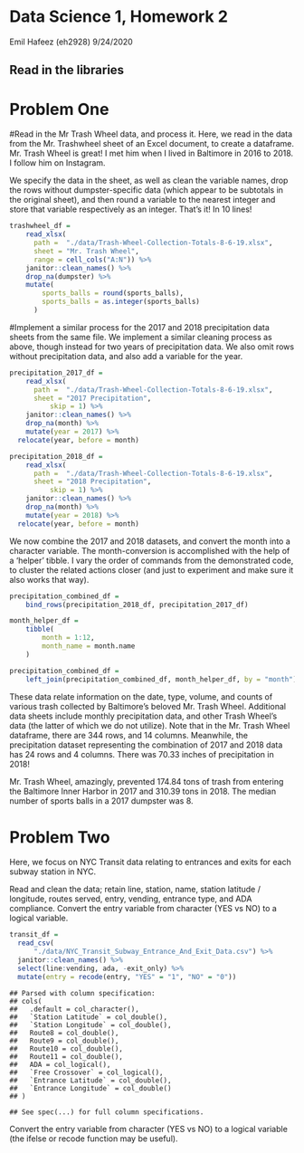 Data Science 1, Homework 2
================
Emil Hafeez (eh2928)
9/24/2020

## Read in the libraries

# Problem One

\#Read in the Mr Trash Wheel data, and process it. Here, we read in the
data from the Mr. Trashwheel sheet of an Excel document, to create a
dataframe. Mr. Trash Wheel is great\! I met him when I lived in
Baltimore in 2016 to 2018. I follow him on Instagram.

We specify the data in the sheet, as well as clean the variable names,
drop the rows without dumpster-specific data (which appear to be
subtotals in the original sheet), and then round a variable to the
nearest integer and store that variable respectively as an integer.
That’s it\! In 10 lines\!

``` r
trashwheel_df = 
    read_xlsx(
      path =  "./data/Trash-Wheel-Collection-Totals-8-6-19.xlsx",
      sheet = "Mr. Trash Wheel",
      range = cell_cols("A:N")) %>% 
    janitor::clean_names() %>% 
    drop_na(dumpster) %>% 
    mutate(
        sports_balls = round(sports_balls),
        sports_balls = as.integer(sports_balls)
      )
```

\#Implement a similar process for the 2017 and 2018 precipitation data
sheets from the same file. We implement a similar cleaning process as
above, though instead for two years of precipitation data. We also omit
rows without precipitation data, and also add a variable for the year.

``` r
precipitation_2017_df = 
    read_xlsx(
      path =  "./data/Trash-Wheel-Collection-Totals-8-6-19.xlsx",
      sheet = "2017 Precipitation", 
          skip = 1) %>% 
    janitor::clean_names() %>% 
    drop_na(month) %>% 
    mutate(year = 2017) %>% 
  relocate(year, before = month)
```

``` r
precipitation_2018_df = 
    read_xlsx(
      path =  "./data/Trash-Wheel-Collection-Totals-8-6-19.xlsx",
      sheet = "2018 Precipitation", 
          skip = 1) %>% 
    janitor::clean_names() %>% 
    drop_na(month) %>% 
    mutate(year = 2018) %>% 
  relocate(year, before = month)
```

We now combine the 2017 and 2018 datasets, and convert the month into a
character variable. The month-conversion is accomplished with the help
of a ‘helper’ tibble. I vary the order of commands from the demonstrated
code, to cluster the related actions closer (and just to experiment and
make sure it also works that way).

``` r
precipitation_combined_df = 
    bind_rows(precipitation_2018_df, precipitation_2017_df)

month_helper_df = 
    tibble(
        month = 1:12,
        month_name = month.name
    )

precipitation_combined_df =
    left_join(precipitation_combined_df, month_helper_df, by = "month")
```

These data relate information on the date, type, volume, and counts of
various trash collected by Baltimore’s beloved Mr. Trash Wheel.
Additional data sheets include monthly precipitation data, and other
Trash Wheel’s data (the latter of which we do not utilize). Note that in
the Mr. Trash Wheel dataframe, there are 344 rows, and 14 columns.
Meanwhile, the precipitation dataset representing the combination of
2017 and 2018 data has 24 rows and 4 columns. There was 70.33 inches of
precipitation in 2018\!

Mr. Trash Wheel, amazingly, prevented 174.84 tons of trash from entering
the Baltimore Inner Harbor in 2017 and 310.39 tons in 2018. The median
number of sports balls in a 2017 dumpster was 8.

# Problem Two

Here, we focus on NYC Transit data relating to entrances and exits for
each subway station in NYC.

Read and clean the data; retain line, station, name, station latitude /
longitude, routes served, entry, vending, entrance type, and ADA
compliance. Convert the entry variable from character (YES vs NO) to a
logical variable.

``` r
transit_df =
  read_csv(
      "./data/NYC_Transit_Subway_Entrance_And_Exit_Data.csv") %>% 
  janitor::clean_names() %>% 
  select(line:vending, ada, -exit_only) %>% 
  mutate(entry = recode(entry, "YES" = "1", "NO" = "0"))
```

    ## Parsed with column specification:
    ## cols(
    ##   .default = col_character(),
    ##   `Station Latitude` = col_double(),
    ##   `Station Longitude` = col_double(),
    ##   Route8 = col_double(),
    ##   Route9 = col_double(),
    ##   Route10 = col_double(),
    ##   Route11 = col_double(),
    ##   ADA = col_logical(),
    ##   `Free Crossover` = col_logical(),
    ##   `Entrance Latitude` = col_double(),
    ##   `Entrance Longitude` = col_double()
    ## )

    ## See spec(...) for full column specifications.

Convert the entry variable from character (YES vs NO) to a logical
variable (the ifelse or recode function may be useful).
